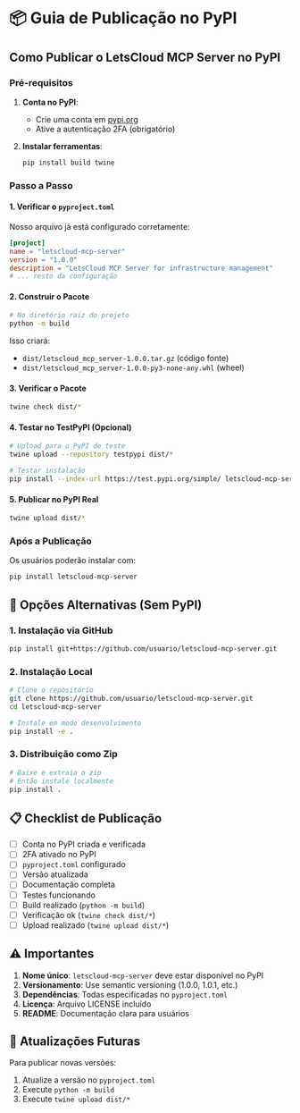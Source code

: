 # 📦 Guia de Publicação no PyPI

## Como Publicar o LetsCloud MCP Server no PyPI

### Pré-requisitos

1. **Conta no PyPI**:
   - Crie uma conta em [pypi.org](https://pypi.org/account/register/)
   - Ative a autenticação 2FA (obrigatório)

2. **Instalar ferramentas**:
   ```bash
   pip install build twine
   ```

### Passo a Passo

#### 1. Verificar o `pyproject.toml`
Nosso arquivo já está configurado corretamente:
```toml
[project]
name = "letscloud-mcp-server"
version = "1.0.0"
description = "LetsCloud MCP Server for infrastructure management"
# ... resto da configuração
```

#### 2. Construir o Pacote
```bash
# No diretório raiz do projeto
python -m build
```

Isso criará:
- `dist/letscloud_mcp_server-1.0.0.tar.gz` (código fonte)
- `dist/letscloud_mcp_server-1.0.0-py3-none-any.whl` (wheel)

#### 3. Verificar o Pacote
```bash
twine check dist/*
```

#### 4. Testar no TestPyPI (Opcional)
```bash
# Upload para o PyPI de teste
twine upload --repository testpypi dist/*

# Testar instalação
pip install --index-url https://test.pypi.org/simple/ letscloud-mcp-server
```

#### 5. Publicar no PyPI Real
```bash
twine upload dist/*
```

### Após a Publicação

Os usuários poderão instalar com:
```bash
pip install letscloud-mcp-server
```

## 🔧 Opções Alternativas (Sem PyPI)

### 1. Instalação via GitHub
```bash
pip install git+https://github.com/usuario/letscloud-mcp-server.git
```

### 2. Instalação Local
```bash
# Clone o repositório
git clone https://github.com/usuario/letscloud-mcp-server.git
cd letscloud-mcp-server

# Instale em modo desenvolvimento
pip install -e .
```

### 3. Distribuição como Zip
```bash
# Baixe e extraia o zip
# Então instale localmente
pip install .
```

## 📋 Checklist de Publicação

- [ ] Conta no PyPI criada e verificada
- [ ] 2FA ativado no PyPI
- [ ] `pyproject.toml` configurado
- [ ] Versão atualizada
- [ ] Documentação completa
- [ ] Testes funcionando
- [ ] Build realizado (`python -m build`)
- [ ] Verificação ok (`twine check dist/*`)
- [ ] Upload realizado (`twine upload dist/*`)

## ⚠️ Importantes

1. **Nome único**: `letscloud-mcp-server` deve estar disponível no PyPI
2. **Versionamento**: Use semantic versioning (1.0.0, 1.0.1, etc.)
3. **Dependências**: Todas especificadas no `pyproject.toml`
4. **Licença**: Arquivo LICENSE incluído
5. **README**: Documentação clara para usuários

## 🔄 Atualizações Futuras

Para publicar novas versões:
1. Atualize a versão no `pyproject.toml`
2. Execute `python -m build`
3. Execute `twine upload dist/*` 